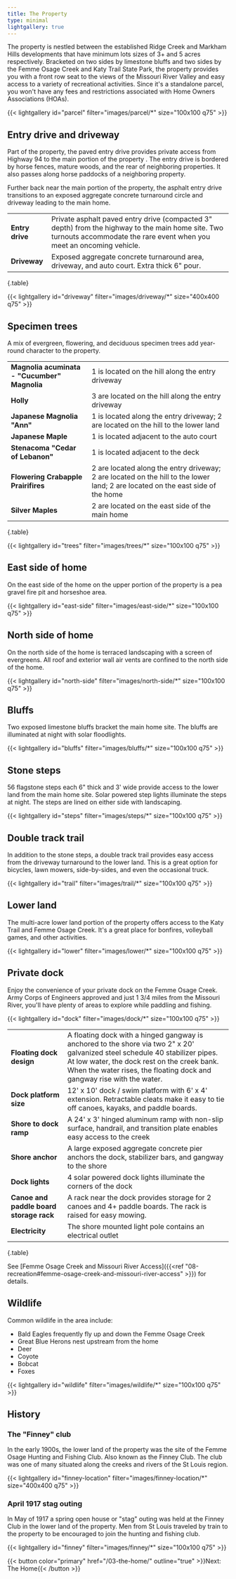 ```yaml
---
title: The Property
type: minimal
lightgallery: true
---
```


The property is nestled between the established Ridge Creek and Markham Hills developments that have minimum lots sizes of 3+ and 5 acres respectively. Bracketed on two sides by limestone bluffs and two sides by the Femme Osage Creek and Katy Trail State Park, the property provides you with a front row seat to the views of the Missouri River Valley and easy access to a variety of recreational activities. Since it's a standalone parcel, you won't have any fees and restrictions associated with Home Owners Associations (HOAs).

{{< lightgallery id="parcel" filter="images/parcel/*" size="100x100 q75" >}}

## Entry drive and driveway

Part of the property, the paved entry drive provides private access from Highway 94 to the main portion of the property . The entry drive is bordered by horse fences, mature woods, and the rear of neighboring properties. It also passes along horse paddocks of a neighboring property.

Further back near the main portion of the property, the asphalt entry drive transitions to an exposed aggregate concrete turnaround circle and driveway leading to the main home.

| | |
|-|-|
|**Entry drive**|Private asphalt paved entry drive (compacted 3" depth) from the highway to the main home site. Two turnouts accommodate the rare event when you meet an oncoming vehicle.|
|**Driveway**|Exposed aggregate concrete turnaround area, driveway, and auto court. Extra thick 6" pour.|
{.table}

{{< lightgallery id="driveway" filter="images/driveway/*" size="400x400 q75" >}}

## Specimen trees

A mix of evergreen, flowering, and deciduous specimen trees add year-round character to the property.

| | |
|-|-|
|**Magnolia acuminata - "Cucumber" Magnolia**|1 is located on the hill along the entry driveway|
|**Holly**|3 are located on the hill along the entry driveway| 
|**Japanese Magnolia "Ann"**|1 is located along the entry driveway; 2 are located on the hill to the lower land|
|**Japanese Maple**|1 is located adjacent to the auto court|
|**Stenacoma "Cedar of Lebanon"**|1 is located adjacent to the deck|
|**Flowering Crabapple Prairifires**|2 are located along the entry driveway; 2 are located on the hill to the lower land; 2 are located on the east side of the home|
|**Silver Maples**|2 are located on the east side of the main home|
{.table}

{{< lightgallery id="trees" filter="images/trees/*" size="100x100 q75" >}}

## East side of home

On the east side of the home on the upper portion of the property is a pea gravel fire pit and horseshoe area.

{{< lightgallery id="east-side" filter="images/east-side/*" size="100x100 q75" >}}

## North side of home

On the north side of the home is terraced landscaping with a screen of evergreens. All roof and exterior wall air vents are confined to the north side of the home.

{{< lightgallery id="north-side" filter="images/north-side/*" size="100x100 q75" >}}

## Bluffs

Two exposed limestone bluffs bracket the main home site. The bluffs are illuminated at night with solar floodlights.

{{< lightgallery id="bluffs" filter="images/bluffs/*" size="100x100 q75" >}}

## Stone steps

56 flagstone steps each 6" thick and 3' wide provide access to the lower land from the main home site. Solar powered step lights illuminate the steps at night. The steps are lined on either side with landscaping.

{{< lightgallery id="steps" filter="images/steps/*" size="100x100 q75" >}}

## Double track trail

In addition to the stone steps, a double track trail provides easy access from the driveway turnaround to the lower land. This is a great option for bicycles, lawn mowers, side-by-sides, and even the occasional truck. 

{{< lightgallery id="trail" filter="images/trail/*" size="100x100 q75" >}}

## Lower land

The multi-acre lower land portion of the property offers access to the Katy Trail and Femme Osage Creek. It's a great place for bonfires, volleyball games, and other activities.

{{< lightgallery id="lower" filter="images/lower/*" size="100x100 q75" >}}

## Private dock

Enjoy the convenience of your private dock on the Femme Osage Creek. Army Corps of Engineers approved and just 1 3/4 miles from the Missouri River, you'll have plenty of areas to explore while paddling and fishing.

{{< lightgallery id="dock" filter="images/dock/*" size="100x100 q75" >}}

| | |
|-|-|
|**Floating dock design**|A floating dock with a hinged gangway is anchored to the shore via two 2" x 20' galvanized steel schedule 40 stabilizer pipes. At low water, the dock rest on the creek bank. When the water rises, the floating dock and gangway rise with the water.|
|**Dock platform size**|12' x 10' dock / swim platform with 6' x 4' extension. Retractable cleats make it easy to tie off canoes, kayaks, and paddle boards.|
|**Shore to dock ramp**|A 24' x 3' hinged aluminum ramp with non-slip surface, handrail, and transition plate enables easy access to the creek|**
|**Shore anchor**|A large exposed aggregate concrete pier anchors the dock, stabilizer bars, and gangway to the shore|
|**Dock lights**|4 solar powered dock lights illuminate the corners of the dock|
|**Canoe and paddle board storage rack**|A rack near the dock provides storage for 2 canoes and 4+ paddle boards. The rack is raised for easy mowing.|
|**Electricity**|The shore mounted light pole contains an electrical outlet|
{.table}

See [Femme Osage Creek and Missouri River Access]({{<ref "08-recreation#femme-osage-creek-and-missouri-river-access" >}}) for details.

## Wildlife

Common wildlife in the area include:

* Bald Eagles frequently fly up and down the Femme Osage Creek
* Great Blue Herons nest upstream from the home
* Deer
* Coyote
* Bobcat
* Foxes

{{< lightgallery id="wildlife" filter="images/wildlife/*" size="100x100 q75" >}}

## History

### The "Finney" club

In the early 1900s, the lower land of the property was the site of the Femme Osage Hunting and Fishing Club. Also known as the Finney Club. The club was one of many situated along the creeks and rivers of the St Louis region.

{{< lightgallery id="finney-location" filter="images/finney-location/*" size="400x400 q75" >}}

### April 1917 stag outing

In May of 1917 a spring open house or "stag" outing was held at the Finney Club in the lower land of the property. Men from St Louis traveled by train to the property to be encouraged to join the hunting and fishing club.

{{< lightgallery id="finney" filter="images/finney/*" size="100x100 q75" >}}

{{< button color="primary" href="/03-the-home/" outline="true" >}}Next: The Home{{< /button >}}